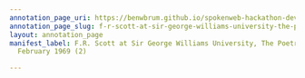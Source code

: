 ```yaml
---
annotation_page_uri: https://benwbrum.github.io/spokenweb-hackathon-development/annotations/f-r-scott-at-sir-george-williams-university-the-poetry-series-22-february-1969-2--canvas-1-f-r--scott.json
annotation_page_slug: f-r-scott-at-sir-george-williams-university-the-poetry-series-22-february-1969-2--canvas-1-f-r--scott
layout: annotation_page
manifest_label: F.R. Scott at Sir George Williams University, The Poetry Series, 22
  February 1969 (2)

---
```


